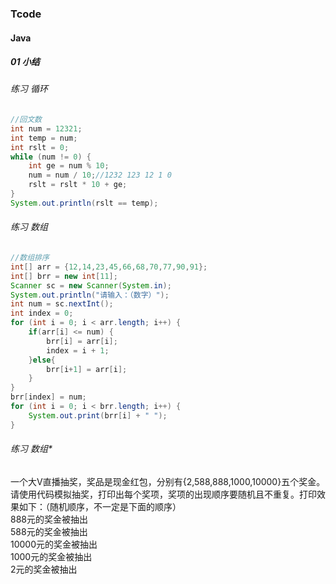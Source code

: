 ### Tcode
#### Java
##### 01 小结
###### 练习 循环
```java
//回文数
int num = 12321;
int temp = num;
int rslt = 0;
while (num != 0) {
    int ge = num % 10;
    num = num / 10;//1232 123 12 1 0
    rslt = rslt * 10 + ge;
}
System.out.println(rslt == temp);
```
###### 练习 数组
```java
//数组排序
int[] arr = {12,14,23,45,66,68,70,77,90,91};
int[] brr = new int[11];
Scanner sc = new Scanner(System.in);
System.out.println("请输入：（数字）");
int num = sc.nextInt();
int index = 0;
for (int i = 0; i < arr.length; i++) {
    if(arr[i] <= num) {
        brr[i] = arr[i];
        index = i + 1;
    }else{
        brr[i+1] = arr[i];
    }
}
brr[index] = num;
for (int i = 0; i < brr.length; i++) {
    System.out.print(brr[i] + " ");
}
```
###### 练习 数组*
一个大V直播抽奖，奖品是现金红包，分别有{2,588,888,1000,10000}五个奖金。请使用代码模拟抽奖，打印出每个奖项，奖项的出现顺序要随机且不重复。打印效果如下：（随机顺序，不一定是下面的顺序）  
888元的奖金被抽出  
588元的奖金被抽出  
10000元的奖金被抽出  
1000元的奖金被抽出  
2元的奖金被抽出  